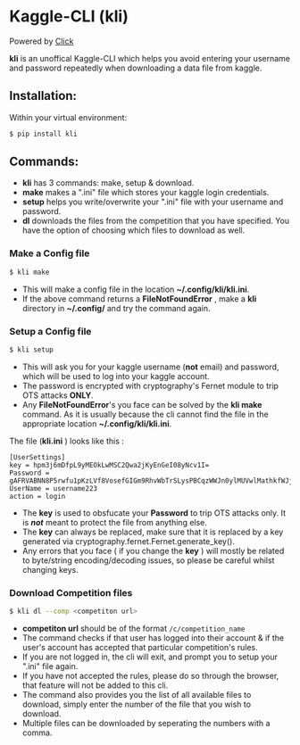 # Kaggle-CLI (kli)
Powered by [Click](http://click.pocoo.org/5)

**kli** is an unoffical Kaggle-CLI which helps you avoid entering your username and password repeatedly when downloading a data file from kaggle.

## Installation:
Within your virtual environment:
```sh
$ pip install kli 
```

## Commands: 
- **kli** has 3 commands: make, setup & download.
- **make** makes a ".ini" file which stores your kaggle login credentials.
- **setup** helps you write/overwrite your ".ini" file with your username and password.
- **dl** downloads the files from the competition that you have specified. You have the option of choosing which files to 
download as well.

### Make a Config file
```sh
$ kli make  
```
- This will make a config file in the location **~/.config/kli/kli.ini**.
- If the above command returns a **FileNotFoundError** , make a **kli** directory in **~/.config/** 
and try the command again. 

### Setup a Config file
```sh
$ kli setup  
```
- This will ask you for your kaggle username (**not** email) and password, which will be used to log into your kaggle account.
- The password is encrypted with cryptography's Fernet module to trip OTS attacks **ONLY**.
- Any **FileNotFoundError**'s you face can be solved by the **kli make** command. As it is usually because the cli cannot find the file in the appropriate location  **~/.config/kli/kli.ini**. 

The file (**kli.ini** ) looks like this :
```
[UserSettings]
key = hpm3j6mDfpL9yMEOkLwMSC2Qwa2jKyEnGeI08yNcv1I=
Password = gAFRVABNN8P5rwfu1pKzLVf8VosefGIGm9RhvWbTrSLysPBCqzWWJn0ylMUVwlMathkfWJjkkXEh1mHL4rZcUl2Vz7n_Fo9IdjA==
UserName = username223
action = login
```
- The **key**  is used to obsfucate your **Password** to trip OTS attacks only. It is ***not*** meant to protect the file from anything else.
- The **key** can always be replaced, make sure that it is replaced by a key generated via cryptography.fernet.Fernet.generate_key().
- Any errors that you face ( if you change the **key** ) will mostly be related to byte/string encoding/decoding issues, so please be careful whilst changing keys.

### Download Competition files
```sh
$ kli dl --comp <competiton url>
```
- **competiton url** should be of the format `/c/competition_name`
- The command checks if that user has logged into their account & if the user's account has accepted that particular competition's rules.
- If you are not logged in, the cli will exit, and prompt you to setup your ".ini" file again.
- If you have not accepted the rules, please do so through the browser, that feature will not be added to this cli.
- The command also provides you the list of all available files to download, simply enter the number of the file that you wish to download.
- Multiple files can be downloaded by seperating the numbers with a comma.